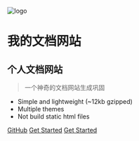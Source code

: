 ![logo](_media/icon.svg)

# 我的文档网站

## 个人文档网站

> 一个神奇的文档网站生成巩固

- Simple and lightweight (~12kb gzipped)
- Multiple themes
- Not build static html files

[GitHub](https://github.com/docsifyjs/docsify/)
[Get Started](#quick-start)
[Get Started](#quick-start)
